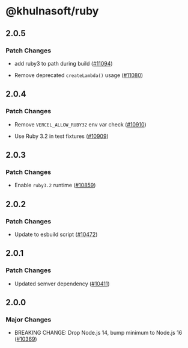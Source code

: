 # @khulnasoft/ruby

## 2.0.5

### Patch Changes

- add ruby3 to path during build ([#11094](https://github.com/khulnasoft/devship/pull/11094))

- Remove deprecated `createLambda()` usage ([#11080](https://github.com/khulnasoft/devship/pull/11080))

## 2.0.4

### Patch Changes

- Remove `VERCEL_ALLOW_RUBY32` env var check ([#10910](https://github.com/khulnasoft/devship/pull/10910))

- Use Ruby 3.2 in test fixtures ([#10909](https://github.com/khulnasoft/devship/pull/10909))

## 2.0.3

### Patch Changes

- Enable `ruby3.2` runtime ([#10859](https://github.com/khulnasoft/devship/pull/10859))

## 2.0.2

### Patch Changes

- Update to esbuild script ([#10472](https://github.com/khulnasoft/devship/pull/10472))

## 2.0.1

### Patch Changes

- Updated semver dependency ([#10411](https://github.com/khulnasoft/devship/pull/10411))

## 2.0.0

### Major Changes

- BREAKING CHANGE: Drop Node.js 14, bump minimum to Node.js 16 ([#10369](https://github.com/khulnasoft/devship/pull/10369))
